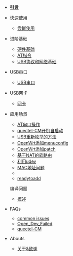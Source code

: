 - [**引言**](/)

- 快速使用

  - [尝鲜使用](/EasyStart/EasyStart)


- 进阶基础

  - [硬件基础](/Base/HardWare)
  - [AT指令](/Base/AT)
  - [USB协议和网络基础](/Base/USB_NetWork)

- USB串口

  - [USB串口](/UsbSerial/UsbSerial)

- USB网卡

  - [网卡](/UsbNet/UsbNet)


  
- 应用场景

  - [AT串口操作](applications/00_AT串口操作)
  - [quectel-CM开机自启动](applications/01_quectel-CM开机自启动)
  - [USB重新枚举的方法](applications/02.reset_USB)
  - [OpenWrt添加menuconfig](applications/03.1_openwrt_menuconfig)
  - [OpenWrt添加patch](applications/03.2_openwrt_add_patch)
  - [基于NAT的软路由](applications/04_基于NAT的软路由)
  - [利用udev](applications/05.udev)
  - [MAC地址问题](applications/06.qmi网卡的mac地址)
  - []()
  - [readytoadd](applications/readytoadd)
  
  编译问题

  - [概述](Build/general)
  

- FAQs

  - [common issues](/FAQs/01.FAQ)
  - [Open_Dev_Failed](FAQs/02.open_dev_failed)
  - [quectel-CM](FAQs/03.quectel-CM)
  

- Abouts
	- [关于&致谢](inits/about.md)
